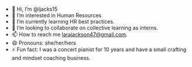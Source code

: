 - 👋 Hi, I’m @ljacks15
- 👀 I’m interested in Human Resources
- 🌱 I’m currently learning HR best practices.
- 💞️ I’m looking to collaborate on collective learning as interns. 
- 📫 How to reach me larajackson47@gmail.com.
- 😄 Pronouns: she/her/hers
- ⚡ Fun fact: I was a concert pianist for 10 years and have a small crafting and mindset coaching business. 

<!---
ljacks15/ljacks15 is a ✨ special ✨ repository because its `README.md` (this file) appears on your GitHub profile.
You can click the Preview link to take a look at your changes.
--->
